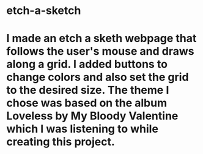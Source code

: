 # etch-a-sketch
# I made an etch a sketh webpage that follows the user's mouse and draws along a grid. I added buttons to change colors and also set the grid to the desired size. The theme I chose was based on the album Loveless by My Bloody Valentine which I was listening to while creating this project. 